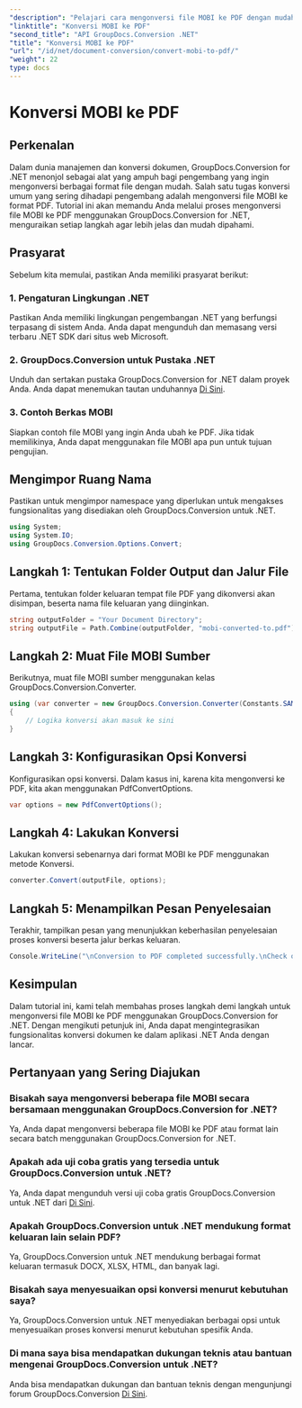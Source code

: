 ```yaml
---
"description": "Pelajari cara mengonversi file MOBI ke PDF dengan mudah menggunakan GroupDocs.Conversion for .NET. Ikuti panduan langkah demi langkah kami."
"linktitle": "Konversi MOBI ke PDF"
"second_title": "API GroupDocs.Conversion .NET"
"title": "Konversi MOBI ke PDF"
"url": "/id/net/document-conversion/convert-mobi-to-pdf/"
"weight": 22
type: docs
---
```

# Konversi MOBI ke PDF

## Perkenalan
Dalam dunia manajemen dan konversi dokumen, GroupDocs.Conversion for .NET menonjol sebagai alat yang ampuh bagi pengembang yang ingin mengonversi berbagai format file dengan mudah. Salah satu tugas konversi umum yang sering dihadapi pengembang adalah mengonversi file MOBI ke format PDF. Tutorial ini akan memandu Anda melalui proses mengonversi file MOBI ke PDF menggunakan GroupDocs.Conversion for .NET, menguraikan setiap langkah agar lebih jelas dan mudah dipahami.
## Prasyarat
Sebelum kita memulai, pastikan Anda memiliki prasyarat berikut:
### 1. Pengaturan Lingkungan .NET
Pastikan Anda memiliki lingkungan pengembangan .NET yang berfungsi terpasang di sistem Anda. Anda dapat mengunduh dan memasang versi terbaru .NET SDK dari situs web Microsoft.
### 2. GroupDocs.Conversion untuk Pustaka .NET
Unduh dan sertakan pustaka GroupDocs.Conversion for .NET dalam proyek Anda. Anda dapat menemukan tautan unduhannya [Di Sini](https://releases.groupdocs.com/conversion/net/).
### 3. Contoh Berkas MOBI
Siapkan contoh file MOBI yang ingin Anda ubah ke PDF. Jika tidak memilikinya, Anda dapat menggunakan file MOBI apa pun untuk tujuan pengujian.

## Mengimpor Ruang Nama
Pastikan untuk mengimpor namespace yang diperlukan untuk mengakses fungsionalitas yang disediakan oleh GroupDocs.Conversion untuk .NET.
```csharp
using System;
using System.IO;
using GroupDocs.Conversion.Options.Convert;
```
## Langkah 1: Tentukan Folder Output dan Jalur File
Pertama, tentukan folder keluaran tempat file PDF yang dikonversi akan disimpan, beserta nama file keluaran yang diinginkan.
```csharp
string outputFolder = "Your Document Directory";
string outputFile = Path.Combine(outputFolder, "mobi-converted-to.pdf");
```
## Langkah 2: Muat File MOBI Sumber
Berikutnya, muat file MOBI sumber menggunakan kelas GroupDocs.Conversion.Converter.
```csharp
using (var converter = new GroupDocs.Conversion.Converter(Constants.SAMPLE_MOBI))
{
    // Logika konversi akan masuk ke sini
}
```
## Langkah 3: Konfigurasikan Opsi Konversi
Konfigurasikan opsi konversi. Dalam kasus ini, karena kita mengonversi ke PDF, kita akan menggunakan PdfConvertOptions.
```csharp
var options = new PdfConvertOptions();
```
## Langkah 4: Lakukan Konversi
Lakukan konversi sebenarnya dari format MOBI ke PDF menggunakan metode Konversi.
```csharp
converter.Convert(outputFile, options);
```
## Langkah 5: Menampilkan Pesan Penyelesaian
Terakhir, tampilkan pesan yang menunjukkan keberhasilan penyelesaian proses konversi beserta jalur berkas keluaran.
```csharp
Console.WriteLine("\nConversion to PDF completed successfully.\nCheck output in {0}", outputFolder);
```

## Kesimpulan
Dalam tutorial ini, kami telah membahas proses langkah demi langkah untuk mengonversi file MOBI ke PDF menggunakan GroupDocs.Conversion for .NET. Dengan mengikuti petunjuk ini, Anda dapat mengintegrasikan fungsionalitas konversi dokumen ke dalam aplikasi .NET Anda dengan lancar.
## Pertanyaan yang Sering Diajukan
### Bisakah saya mengonversi beberapa file MOBI secara bersamaan menggunakan GroupDocs.Conversion for .NET?
Ya, Anda dapat mengonversi beberapa file MOBI ke PDF atau format lain secara batch menggunakan GroupDocs.Conversion for .NET.
### Apakah ada uji coba gratis yang tersedia untuk GroupDocs.Conversion untuk .NET?
Ya, Anda dapat mengunduh versi uji coba gratis GroupDocs.Conversion untuk .NET dari [Di Sini](https://releases.groupdocs.com/).
### Apakah GroupDocs.Conversion untuk .NET mendukung format keluaran lain selain PDF?
Ya, GroupDocs.Conversion untuk .NET mendukung berbagai format keluaran termasuk DOCX, XLSX, HTML, dan banyak lagi.
### Bisakah saya menyesuaikan opsi konversi menurut kebutuhan saya?
Ya, GroupDocs.Conversion untuk .NET menyediakan berbagai opsi untuk menyesuaikan proses konversi menurut kebutuhan spesifik Anda.
### Di mana saya bisa mendapatkan dukungan teknis atau bantuan mengenai GroupDocs.Conversion untuk .NET?
Anda bisa mendapatkan dukungan dan bantuan teknis dengan mengunjungi forum GroupDocs.Conversion [Di Sini](https://forum.groupdocs.com/c/conversion/11).